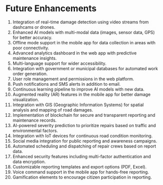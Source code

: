 # Future Enhancements

1. Integration of real-time damage detection using video streams from dashcams or drones.
2. Enhanced AI models with multi-modal data (images, sensor data, GPS) for better accuracy.
3. Offline mode support in the mobile app for data collection in areas with poor connectivity.
4. Advanced analytics dashboard in the web app with predictive maintenance insights.
5. Multi-language support for wider accessibility.
6. Integration with government or municipal databases for automated work order generation.
7. User role management and permissions in the web platform.
8. Push notifications and SMS alerts in addition to email.
9. Continuous learning pipeline to improve AI models with new data.
10. Augmented reality (AR) features in the mobile app for better damage visualization.
11. Integration with GIS (Geographic Information Systems) for spatial analysis and mapping of road damages.
12. Implementation of blockchain for secure and transparent reporting and maintenance records.
13. AI-powered severity prediction to prioritize repairs based on traffic and environmental factors.
14. Integration with IoT devices for continuous road condition monitoring.
15. Social media integration for public reporting and awareness campaigns.
16. Automated scheduling and dispatching of repair crews based on report data.
17. Enhanced security features including multi-factor authentication and data encryption.
18. Customizable reporting templates and export options (PDF, Excel).
19. Voice command support in the mobile app for hands-free reporting.
20. Gamification elements to encourage citizen participation in reporting.
